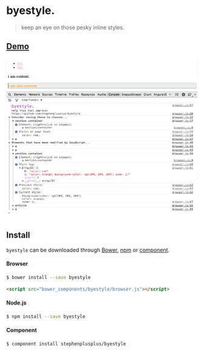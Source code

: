 # byestyle.
> keep an eye on those pesky inline styles.


## [Demo](http://stephenplusplus.github.io/byestyle)
![](example.png)


## Install
`byestyle` can be downloaded through [Bower](http://bower.io), [npm](http://npmjs.org) or [component](http://component.io).

#### Browser
```bash
$ bower install --save byestyle
```
```html
<script src="bower_components/byestyle/browser.js"></script>
```

#### Node.js
```bash
$ npm install --save byestyle
```

#### Component
```bash
$ component install stephenplusplus/byestyle
```
